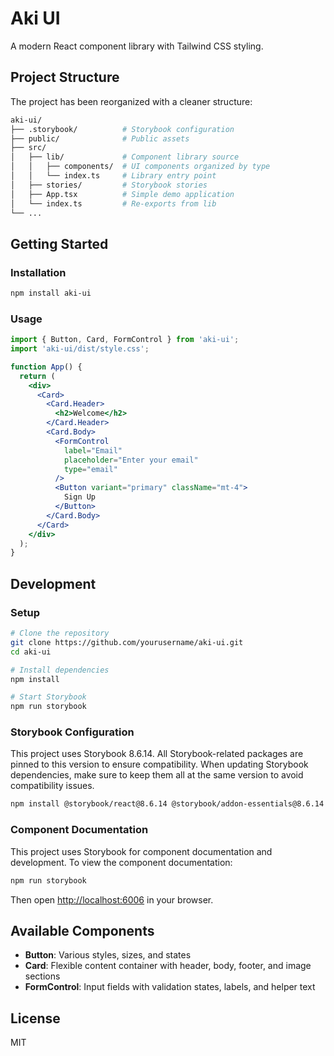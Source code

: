 # Aki UI

A modern React component library with Tailwind CSS styling.

## Project Structure

The project has been reorganized with a cleaner structure:

```bash
aki-ui/
├── .storybook/          # Storybook configuration
├── public/              # Public assets
├── src/
│   ├── lib/             # Component library source
│   │   ├── components/  # UI components organized by type
│   │   └── index.ts     # Library entry point
│   ├── stories/         # Storybook stories
│   ├── App.tsx          # Simple demo application
│   └── index.ts         # Re-exports from lib
└── ...
```

## Getting Started

### Installation

```bash
npm install aki-ui
```

### Usage

```jsx
import { Button, Card, FormControl } from 'aki-ui';
import 'aki-ui/dist/style.css';

function App() {
  return (
    <div>
      <Card>
        <Card.Header>
          <h2>Welcome</h2>
        </Card.Header>
        <Card.Body>
          <FormControl 
            label="Email" 
            placeholder="Enter your email" 
            type="email" 
          />
          <Button variant="primary" className="mt-4">
            Sign Up
          </Button>
        </Card.Body>
      </Card>
    </div>
  );
}
```

## Development

### Setup

```bash
# Clone the repository
git clone https://github.com/yourusername/aki-ui.git
cd aki-ui

# Install dependencies
npm install

# Start Storybook
npm run storybook
```

### Storybook Configuration

This project uses Storybook 8.6.14. All Storybook-related packages are pinned to this version to ensure compatibility. When updating Storybook dependencies, make sure to keep them all at the same version to avoid compatibility issues.

```bash
npm install @storybook/react@8.6.14 @storybook/addon-essentials@8.6.14 --save-dev
```

### Component Documentation

This project uses Storybook for component documentation and development. To view the component documentation:

```bash
npm run storybook
```

Then open [http://localhost:6006](http://localhost:6006) in your browser.

## Available Components

- **Button**: Various styles, sizes, and states
- **Card**: Flexible content container with header, body, footer, and image sections
- **FormControl**: Input fields with validation states, labels, and helper text

## License

MIT

